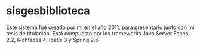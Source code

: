 # sisgesbiblioteca
Este sistema fué creado por mí en el año 2011, para presentarlo junto con mi tesis de titulación.
Está compuesto por los frameworks Java Server Faces 2.2, Richfaces 4, Ibatis 3 y Spring 2.6
